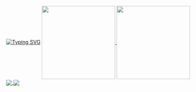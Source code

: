 <a> [![Typing SVG](https://readme-typing-svg.demolab.com?font=Ubuntu&weight=700&duration=4000&pause=1000&color=368FF7&center=true&vCenter=true&width=435&lines=Hi%2C+im+Rotstein%2C+a+computercience+student;and+a+Minecraft+enthusiast;I+learned+HTML%2C+CSS%2C+Java%2C+C%2B%2B+and+C%23)](https://git.io/typing-svg) </a>
<a href="https://github.com/rotstein007/github-readme-stats">
  <img height=200 align="center" src="https://github-readme-stats.vercel.app/api?username=rotstein007" />
</a>
<a href="https://github.com/rotstein007/convoychat">
  <img height=200 align="center" src="https://github-readme-stats.vercel.app/api/top-langs?username=rotstein007&layout=compact&langs_count=8&card_width=320" />
</a>
<a href="https://github.com/rotstein007/github-readme-stats">
  <img align="center" src="https://github-readme-stats.vercel.app/api/pin/?username=rotstein007&repo=github-readme-stats" />
</a>
<a href="https://github.com/rotstein007/convoychat">
  <img align="center" src="https://github-readme-stats.vercel.app/api/pin/?username=rotstein007&repo=convoychat" />
</a>
<!--
**Rotstein007/Rotstein007** is a ✨ _special_ ✨ repository because its `README.md` (this file) appears on your GitHub profile.

Here are some ideas to get you started:

- 🔭 I’m currently working on ...
- 🌱 I’m currently learning ...
- 👯 I’m looking to collaborate on ...
- 🤔 I’m looking for help with ...
- 💬 Ask me about ...
- 📫 How to reach me: ...
- 😄 Pronouns: ...
- ⚡ Fun fact: ...
-->
